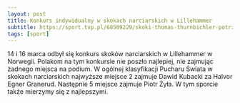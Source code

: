 ```yaml
---
layout: post
title: Konkurs indywidualny w skokach narciarskich w Lillehammer
subtitle: https://sport.tvp.pl/68509229/skoki-thomas-thurnbichler-potrzebuje-wstrzasu-kadra-walczy-w-pucharze-narodow-kubacki-o-podium-ps
tags: [sport]
---
```


14 i 16 marca odbył się konkurs skoków narciarskich w Lillehammer w Norwegii. Polakom na tym konkursie nie poszło najlepiej, nie zajmując żadnego miejsca na podium. W ogólnej klasyfikacji Pucharu Świata w skokach narciarskich najwyższe miejsce 2 zajmuje Dawid Kubacki za Halvor Egner Granerud. Następnie 5 miejsce zajmuje Piotr Żyła. W tym sporcie także mierzymy się z najlepszymi.
